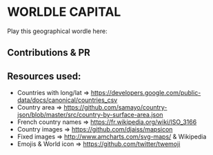 # WOR**L**DLE CAPITA**L**

Play this geographical wordle here: 

## Contributions & PR


## Resources used:

- Countries with long/lat => https://developers.google.com/public-data/docs/canonical/countries_csv
- Country area => https://github.com/samayo/country-json/blob/master/src/country-by-surface-area.json
- French country names => https://fr.wikipedia.org/wiki/ISO_3166
- Country images => https://github.com/djaiss/mapsicon
- Fixed images => http://www.amcharts.com/svg-maps/ & Wikipedia
- Emojis & World icon => https://github.com/twitter/twemoji
